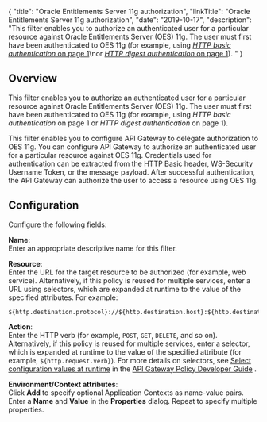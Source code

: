 {
"title": "Oracle Entitlements Server 11g authorization",
"linkTitle": "Oracle Entitlements Server 11g authorization",
"date": "2019-10-17",
"description": "This filter enables you to authorize an authenticated user for a particular resource against Oracle Entitlements Server (OES) 11g. The user must first have been authenticated to OES 11g (for example, using [*HTTP basic authentication* on page 1](%3Ca%20href=)\\nor [*HTTP digest authentication* on page 1](%3Ca%20href=)). "
}
﻿
<div id="p_connector_oes_authz11g_over">

Overview
--------

This filter enables you to authorize an authenticated user for a particular resource against Oracle Entitlements Server (OES) 11g. The user must first have been authenticated to OES 11g (for example, using *HTTP basic authentication* on page 1
or *HTTP digest authentication* on page 1).

This filter enables you to configure API Gateway to delegate authorization to OES 11g. You can configure API Gateway to authorize an authenticated user for a particular resource against OES 11g. Credentials used for authentication can be extracted from the HTTP Basic header, WS-Security Username Token, or the message payload. After successful authentication, the API Gateway can authorize the user to access a resource using OES 11g.

</div>

<div id="p_connector_oes_authz11g_config">

Configuration
-------------

Configure the following fields:

**Name**:\
Enter an appropriate descriptive name for this filter.

**Resource**:\
Enter the URL for the target resource to be authorized (for example, web service). Alternatively, if this policy is reused for multiple services, enter a URL using selectors, which are expanded at runtime to the value of the specified attributes. For example:

    ${http.destination.protocol}://${http.destination.host}:${http.destination.port}${http.request.uri}

**Action**:\
Enter the HTTP verb (for example, `POST`, `GET`, `DELETE`, and so on). Alternatively, if this policy is reused for multiple services, enter a selector, which is expanded at runtime to the value of the specified attribute (for example, `${http.request.verb}`). For more details on selectors, see
[Select configuration values at runtime](/csh?context=630&product=prod-api-gateway-77)
in the
[API Gateway Policy Developer Guide](/bundle/APIGateway_77_PolicyDevGuide_allOS_en_HTML5/)
.

**Environment/Context attributes**:\
Click **Add**
to specify optional Application Contexts as name-value pairs. Enter a **Name**
and **Value**
in the **Properties**
dialog. Repeat to specify multiple properties.

</div>
